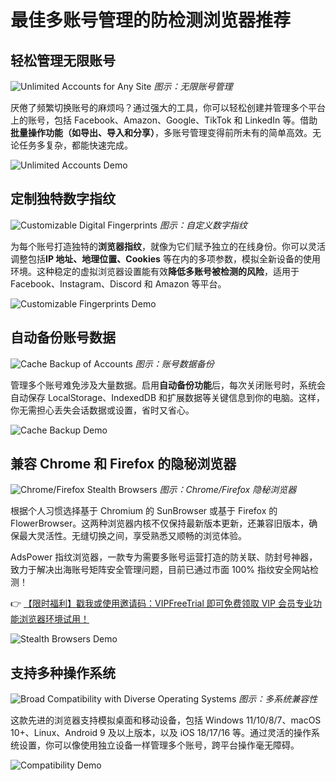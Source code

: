 # 最佳多账号管理的防检测浏览器推荐

## 轻松管理无限账号

![Unlimited Accounts for Any Site](https://198301.xyz/img/4026060623885859.webp)
*图示：无限账号管理*

厌倦了频繁切换账号的麻烦吗？通过强大的工具，你可以轻松创建并管理多个平台上的账号，包括 Facebook、Amazon、Google、TikTok 和 LinkedIn 等。借助**批量操作功能（如导出、导入和分享）**，多账号管理变得前所未有的简单高效。无论任务多复杂，都能快速完成。

![Unlimited Accounts Demo](https://198301.xyz/img/4652311451753.webp)

## 定制独特数字指纹

![Customizable Digital Fingerprints](https://198301.xyz/img/238523759731.webp)
*图示：自定义数字指纹*

为每个账号打造独特的**浏览器指纹**，就像为它们赋予独立的在线身份。你可以灵活调整包括**IP 地址、地理位置、Cookies** 等在内的多项参数，模拟全新设备的使用环境。这种稳定的虚拟浏览器设置能有效**降低多账号被检测的风险**，适用于 Facebook、Instagram、Discord 和 Amazon 等平台。

![Customizable Fingerprints Demo](https://198301.xyz/img/4370962449.webp)

## 自动备份账号数据

![Cache Backup of Accounts](https://198301.xyz/img/713711509123.webp)
*图示：账号数据备份*

管理多个账号难免涉及大量数据。启用**自动备份功能**后，每次关闭账号时，系统会自动保存 LocalStorage、IndexedDB 和扩展数据等关键信息到你的电脑。这样，你无需担心丢失会话数据或设置，省时又省心。

![Cache Backup Demo](https://198301.xyz/img/96487958686.webp)

## 兼容 Chrome 和 Firefox 的隐秘浏览器

![Chrome/Firefox Stealth Browsers](https://198301.xyz/img/063717413984.webp)
*图示：Chrome/Firefox 隐秘浏览器*

根据个人习惯选择基于 Chromium 的 SunBrowser 或基于 Firefox 的 FlowerBrowser。这两种浏览器内核不仅保持最新版本更新，还兼容旧版本，确保最大灵活性。无缝切换之间，享受熟悉又顺畅的浏览体验。

AdsPower 指纹浏览器，一款专为需要多账号运营打造的防关联、防封号神器，致力于解决出海账号矩阵安全管理问题，目前已通过市面 100% 指纹安全网站检测！

👉 [【限时福利】戳我或使用邀请码：VIPFreeTrial 即可免费领取 VIP 会员专业功能浏览器环境试用！](https://bit.ly/adspower_free)

![Stealth Browsers Demo](https://198301.xyz/img/4256992766.webp)

## 支持多种操作系统

![Broad Compatibility with Diverse Operating Systems](https://198301.xyz/img/0591436592.webp)
*图示：多系统兼容性*

这款先进的浏览器支持模拟桌面和移动设备，包括 Windows 11/10/8/7、macOS 10+、Linux、Android 9 及以上版本，以及 iOS 18/17/16 等。通过灵活的操作系统设置，你可以像使用独立设备一样管理多个账号，跨平台操作毫无障碍。

![Compatibility Demo](https://198301.xyz/img/815673170704701.webp)